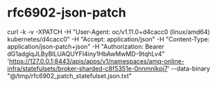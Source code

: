 # rfc6902-json-patch



curl -k -v -XPATCH -H "User-Agent: oc/v1.11.0+d4cacc0 (linux/amd64) kubernetes/d4cacc0" -H "Accept: application/json" -H "Content-Type: application/json-patch+json" -H "Authorization: Bearer dG1adglqJLByBlLUAQUYFl4iny1HbAwMwMD-9tqhLv4" 'https://127.0.0.1:8443/apis/apps/v1/namespaces/amq-online-infra/statefulsets/broker-sharded-c8f5351e-0nnmnlkpj7' --data-binary "@/tmp/rfc6902_patch_statefulset.json.txt"

